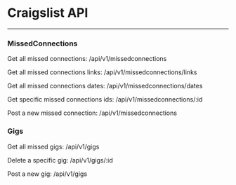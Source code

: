 # Craigslist API
---

### MissedConnections
Get all missed connections:
/api/v1/missedconnections

Get all missed connections links:
/api/v1/missedconnections/links

Get all missed connections dates:
/api/v1/missedconnections/dates

Get specific missed connections ids:
/api/v1/missedconnections/:id

Post a new missed connection:
/api/v1/missedconnections

### Gigs
Get all missed gigs:
/api/v1/gigs

Delete a specific gig:
/api/v1/gigs/:id

Post a new gig:
/api/v1/gigs
